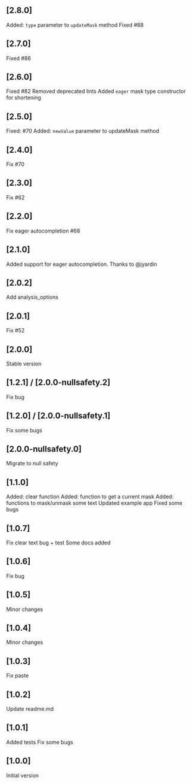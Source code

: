 ## [2.8.0]
Added: `type` parameter to `updateMask` method
Fixed #88

## [2.7.0]
Fixed #86

## [2.6.0]
Fixed #82
Removed deprecated lints
Added `eager` mask type constructor for shortening

## [2.5.0]
Fixed: #70
Added: `newValue` parameter to updateMask method

## [2.4.0]
Fix #70

## [2.3.0]
Fix #62

## [2.2.0]
Fix eager autocompletion #68

## [2.1.0]
Added support for eager autocompletion. Thanks to @jyardin

## [2.0.2]
Add analysis_options

## [2.0.1]
Fix #52

## [2.0.0]
Stable version

## [1.2.1] / [2.0.0-nullsafety.2]
Fix bug  

## [1.2.0] / [2.0.0-nullsafety.1]
Fix some bugs

## [2.0.0-nullsafety.0]
Migrate to null safety

## [1.1.0]
Added: clear function
Added: function to get a current mask
Added: functions to mask/unmask some text
Updated example app
Fixed some bugs

## [1.0.7]
Fix clear text bug + test
Some docs added

## [1.0.6]
Fix bug

## [1.0.5]
Minor changes

## [1.0.4]
Minor changes

## [1.0.3]
Fix paste

## [1.0.2]
Update readme.md  

## [1.0.1]
Added tests
Fix some bugs

## [1.0.0]
Initial version
